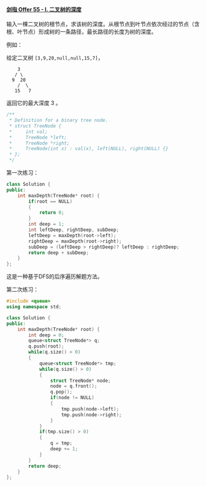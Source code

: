 #### [剑指 Offer 55 - I. 二叉树的深度](https://leetcode-cn.com/problems/er-cha-shu-de-shen-du-lcof/)

输入一棵二叉树的根节点，求该树的深度。从根节点到叶节点依次经过的节点（含根、叶节点）形成树的一条路径，最长路径的长度为树的深度。

例如：

给定二叉树 `[3,9,20,null,null,15,7]`，

```
    3
   / \
  9  20
    /  \
   15   7
```

返回它的最大深度 3 。

```c++
/**
 * Definition for a binary tree node.
 * struct TreeNode {
 *     int val;
 *     TreeNode *left;
 *     TreeNode *right;
 *     TreeNode(int x) : val(x), left(NULL), right(NULL) {}
 * };
 */
```

第一次练习：

```c++
class Solution {
public:
    int maxDepth(TreeNode* root) {
        if(root == NULL)
        {
            return 0;
        }
        int deep = 1;
        int leftDeep, rightDeep, subDeep;
        leftDeep = maxDepth(root->left);
        rightDeep = maxDepth(root->right);
        subDeep = (leftDeep > rightDeep)? leftDeep : rightDeep;
        return deep + subDeep;
    }
};
```

这是一种基于DFS的后序遍历解题方法。



第二次练习：

```c++
#include <queue>
using namespace std;

class Solution {
public:
    int maxDepth(TreeNode* root) {
        int deep = 0;
        queue<struct TreeNode*> q;
        q.push(root);
        while(q.size() > 0)
        {
            queue<struct TreeNode*> tmp;
            while(q.size() > 0)
            {
                struct TreeNode* node;
                node = q.front();
                q.pop();
                if(node != NULL)
                {
                    tmp.push(node->left);
                    tmp.push(node->right);
                }
            }
            if(tmp.size() > 0)
            {
                q = tmp;
                deep += 1;
            }
        }
        return deep;
    }
};
```



